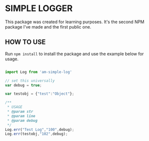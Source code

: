 # SIMPLE LOGGER

This package was created for learning purposes. It's the second NPM package I've made and the first public one.



## HOW TO USE

Run `npm install` to install the package and use the example below for usage.


```javascript

import Log from 'am-simple-log'

// set this universally
var debug = true;

var testobj = {"test":"Object"};

/**
 * USAGE
 * @param str
 * @param line
 * @param debug
 */
Log.err("Test Log","100",debug);
Log.err(testobj,"102",debug);

```
